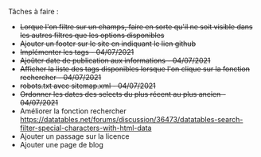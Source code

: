 Tâches à faire :
- ~~Lorque l'on filtre sur un champs, faire en sorte qu'il ne soit visible dans les autres filtres que les options disponibles~~
- ~~Ajouter un footer sur le site en indiquant le lien github~~
- ~~Implémenter les tags - 04/07/2021~~
- ~~Ajoûter date de publication aux informations - 04/07/2021~~
- ~~Afficher la liste des tags disponibles lorsque l'on clique sur la fonction rechercher - 04/07/2021~~
- ~~robots.txt avec sitemap.xml - 04/07/2021~~
- ~~Ordonner les dates des selects du plus récent au plus ancien - 04/07/2021~~
- Améliorer la fonction rechercher https://datatables.net/forums/discussion/36473/datatables-search-filter-special-characters-with-html-data
- Ajouter un passage sur la licence
- Ajouter une page de blog